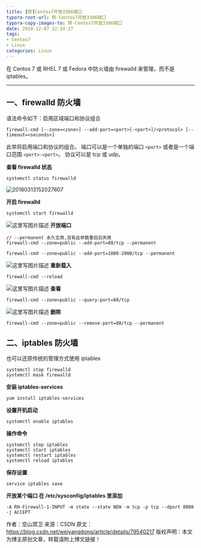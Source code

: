 ```yaml
---
title: [转]Centos7开放3306端口
typora-root-url: 转-Centos7开放3306端口
typora-copy-images-to: 转-Centos7开放3306端口
date: 2018-12-07 22:24:27
tags: 
- Centos7
- Linux
categories: Linux
---
```


在 Centos 7 或 RHEL 7 或 Fedora 中防火墙由 firewalld 来管理，而不是 iptables。

------

## 一、firewalld 防火墙

语法命令如下：启用区域端口和协议组合

```
firewall-cmd [--zone=<zone>] --add-port=<port>[-<port>]/<protocol> [--timeout=<seconds>]
```

此举将启用端口和协议的组合。 
端口可以是一个单独的端口 `<port>` 或者是一个端口范围 `<port>-<port>`。 
协议可以是 tcp 或 udp。

**查看 firewalld 状态**

```
systemctl status firewalld
```

![20180313152027607](/20180313152027607.png)

**开启 firewalld**

```
systemctl start firewalld
```

![这里写图片描述](/2018031315252841.png)
**开放端口**

```
// --permanent 永久生效,没有此参数重启后失效
firewall-cmd --zone=public --add-port=80/tcp --permanent 

firewall-cmd --zone=public --add-port=1000-2000/tcp --permanent
```

![这里写图片描述](/20180313150650743.png)
**重新载入**

```
firewall-cmd --reload
```

![这里写图片描述](/20180313150909843.png)
**查看**

```
firewall-cmd --zone=public --query-port=80/tcp
```

![这里写图片描述](/20180313150931669.png)
**删除**

```
firewall-cmd --zone=public --remove-port=80/tcp --permanent
```

## 二、iptables 防火墙

也可以还原传统的管理方式使用 iptables

```
systemctl stop firewalld  
systemctl mask firewalld
```

**安装 iptables-services**

```
yum install iptables-services  
```

**设置开机启动**

```
systemctl enable iptables
```

**操作命令**

```
systemctl stop iptables  
systemctl start iptables  
systemctl restart iptables  
systemctl reload iptables 
```

**保存设置**

```
service iptables save
```

**开放某个端口 在 /etc/sysconfig/iptables 里添加**

```
-A RH-Firewall-1-INPUT -m state --state NEW -m tcp -p tcp --dport 8080 -j ACCEPT
```

作者：空山冥卫 
来源：CSDN 
原文：https://blog.csdn.net/weiyangdong/article/details/79540217 
版权声明：本文为博主原创文章，转载请附上博文链接！